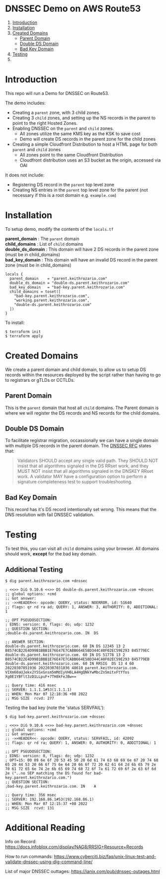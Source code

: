 # DNSSEC Demo on AWS Route53


1. [Introduction](#Introduction)
2. [Installation](#Installation)
3. [Created Domains](#Created-Domains)
    * [Parent Domain](#Parent-Domain)
    * [Double DS Domain](#Double-DS-Domain)
    * [Bad Key Domain](#Bad-Key-Domain)
4. [Testing](#Testing)
5. 


# Introduction

This repo will run a Demo for DNSSEC on Route53.

The demo includes:

* Creating a `parent` zone, with 3 child zones.
* Creating 3 `child` zones, and setting up the NS records in the parent to point to the right Hosted Zones.
* Enabling DNSSEC on the `parent` and `child` zones.
    * All zones utilize the same KMS key as the KSK to save cost
    * Demo will create DS records in the parent zone for the child zones
* Creating a simple Cloudfront Distribution to host a HTML page for both `parent` and `child` zones
    * All zones point to the same Cloudfront Distribution
    * Cloudfront distribution uses an S3 bucket as the origin, accessed via OAI

It does not include:
* Registering DS record in the `parent` top level zone
* Creating NS entries in the `parent` top level zone for the parent (not necessary if this is a root domain e.g. `example.com`)

# Installation

To setup demo, modify the contents of the `locals.tf`

**parent_domain**    : The `parent` domain  
**child_domains**    : List of `child` domains  
**double_ds_domain** : This domain will have 2 DS records in the parent zone (must be in child_domains)  
**bad_key_domain**   : This domain will have an invalid DS record in the parent zone (must be in child_domains)

```hcl
locals {
  parent_domain    = "parent.keithrozario.com"
  double_ds_domain = "double-ds.parent.keithrozario.com"
  bad_key_domain   = "bad-key.parent.keithrozario.com"
  child_domains = toset([
    "bad-key.parent.keithrozario.com",
    "working.parent.keithrozario.com",
    "double-ds.parent.keithrozario.com"
  ])
}
```

To install:

    $ terraform init
    $ terraform apply

# Created Domains

We create a parent domain and child domain, to allow us to setup DS records within the resources deployed by the script rather than having to go to registrars or gTLDs or CCTLDs.

## Parent Domain
This is the `parent` domain that host all `child` domains. The Parent domain is where we will register the DS records and NS records for the child domains. 

## Double DS Domain
To facilitate registrar migration, occassionally we can have a single domain with multiple DS records in the parent domain. The [DNSSEC RFC](https://www.rfc-editor.org/rfc/rfc6840#section-5.11) states that:

>  Validators SHOULD accept any single valid path.  They SHOULD NOT insist that all algorithms signaled in the DS RRset work, and they MUST NOT insist that all algorithms signaled in the DNSKEY RRset work.  A validator MAY have a configuration option to perform a signature completeness test to support troubleshooting.

## Bad Key Domain

This record has it's DS record intentionally set wrong. This means that the DNS resolution with fail DNSSEC validation.

# Testing

To test this, you can visit all `child` domains using your browser. All domains should work, **except** for the bad key domain.

## Additional Testing

    $ dig parent.keithrozario.com +dnssec

    ; <<>> DiG 9.10.6 <<>> DS double-ds.parent.keithrozario.com +dnssec
    ;; global options: +cmd
    ;; Got answer:
    ;; ->>HEADER<<- opcode: QUERY, status: NOERROR, id: 51640
    ;; flags: qr rd ra ad; QUERY: 1, ANSWER: 3, AUTHORITY: 0, ADDITIONAL: 1

    ;; OPT PSEUDOSECTION:
    ; EDNS: version: 0, flags: do; udp: 1232
    ;; QUESTION SECTION:
    ;double-ds.parent.keithrozario.com. IN	DS

    ;; ANSWER SECTION:
    double-ds.parent.keithrozario.com. 60 IN DS	12345 13 2 B8574CB22E4D99B1BBB1E76E47E7CABB664E58D344C40F02EC59E293 845779EC
    double-ds.parent.keithrozario.com. 60 IN DS	51778 13 2 B8574CB22E4D99B1BBB1E76E47E7CABB664E58D344C40F02EC59E293 845779EB
    double-ds.parent.keithrozario.com. 60 IN RRSIG	DS 13 4 60 20220307051936 20220307031836 48610 parent.keithrozario.com. VIXm60aUJekx2YSSxGnsm5mMdIyVH6LA4HgQNkYwMbcZn5mitxFtYfos Xg0E1YBflt3zD1LLpuF+7TH8kFeJBw==

    ;; Query time: 416 msec
    ;; SERVER: 1.1.1.1#53(1.1.1.1)
    ;; WHEN: Mon Mar 07 12:18:36 +08 2022
    ;; MSG SIZE  rcvd: 277


Testing the bad key (note the 'status SERVFAIL'):

    $ dig bad-key.parent.keithrozario.com +dnssec

    ; <<>> DiG 9.10.6 <<>> bad-key.parent.keithrozario.com +dnssec
    ;; global options: +cmd
    ;; Got answer:
    ;; ->>HEADER<<- opcode: QUERY, status: SERVFAIL, id: 42092
    ;; flags: qr rd ra; QUERY: 1, ANSWER: 0, AUTHORITY: 0, ADDITIONAL: 1

    ;; OPT PSEUDOSECTION:
    ; EDNS: version: 0, flags: do; udp: 1232
    ; OPT=15: 00 09 6e 6f 20 53 45 50 20 6d 61 74 63 68 69 6e 67 20 74 68 65 20 44 53 20 66 6f 75 6e 64 20 66 6f 72 20 62 61 64 2d 6b 65 79 2e 70 61 72 65 6e 74 2e 6b 65 69 74 68 72 6f 7a 61 72 69 6f 2e 63 6f 6d 2e ("..no SEP matching the DS found for bad-key.parent.keithrozario.com.")
    ;; QUESTION SECTION:
    ;bad-key.parent.keithrozario.com. IN	A

    ;; Query time: 356 msec
    ;; SERVER: 192.168.86.1#53(192.168.86.1)
    ;; WHEN: Mon Mar 07 12:15:37 +08 2022
    ;; MSG SIZE  rcvd: 131

# Additional Reading

Info on Record:
https://docs.infoblox.com/display/NAG8/RRSIG+Resource+Records

How to run commands:
https://www.cyberciti.biz/faq/unix-linux-test-and-validate-dnssec-using-dig-command-line/

List of major DNSSEC outtages:
https://ianix.com/pub/dnssec-outages.html

